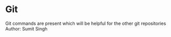 # Git
Git commands are present which will be helpful for the other git repositories
<br>
Author: Sumit Singh
